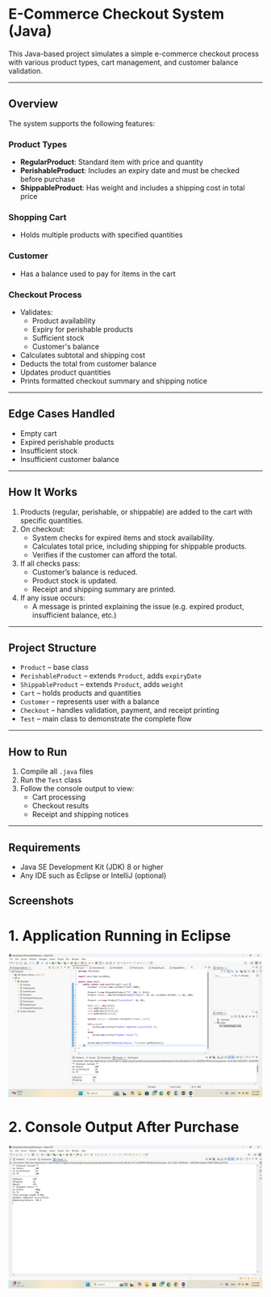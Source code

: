   # E-Commerce Checkout System (Java)

This Java-based project simulates a simple e-commerce checkout process with various product types, cart management, and customer balance validation.

---

## Overview

The system supports the following features:

### Product Types
- **RegularProduct**: Standard item with price and quantity
- **PerishableProduct**: Includes an expiry date and must be checked before purchase
- **ShippableProduct**: Has weight and includes a shipping cost in total price

### Shopping Cart
- Holds multiple products with specified quantities

### Customer
- Has a balance used to pay for items in the cart

### Checkout Process
- Validates:
  - Product availability
  - Expiry for perishable products
  - Sufficient stock
  - Customer's balance
- Calculates subtotal and shipping cost
- Deducts the total from customer balance
- Updates product quantities
- Prints formatted checkout summary and shipping notice

---

## Edge Cases Handled
- Empty cart
- Expired perishable products
- Insufficient stock
- Insufficient customer balance

---

## How It Works

1. Products (regular, perishable, or shippable) are added to the cart with specific quantities.
2. On checkout:
   - System checks for expired items and stock availability.
   - Calculates total price, including shipping for shippable products.
   - Verifies if the customer can afford the total.
3. If all checks pass:
   - Customer’s balance is reduced.
   - Product stock is updated.
   - Receipt and shipping summary are printed.
4. If any issue occurs:
   - A message is printed explaining the issue (e.g. expired product, insufficient balance, etc.)

---

## Project Structure

- `Product` – base class
- `PerishableProduct` – extends `Product`, adds `expiryDate`
- `ShippableProduct` – extends `Product`, adds `weight`
- `Cart` – holds products and quantities
- `Customer` – represents user with a balance
- `Checkout` – handles validation, payment, and receipt printing
- `Test` – main class to demonstrate the complete flow

---

## How to Run

1. Compile all `.java` files
2. Run the `Test` class
3. Follow the console output to view:
   - Cart processing
   - Checkout results
   - Receipt and shipping notices

---

## Requirements

- Java SE Development Kit (JDK) 8 or higher
- Any IDE such as Eclipse or IntelliJ (optional)

## Screenshots

# 1. Application Running in Eclipse

![Running App](Output/running%20app%20(2).png)

# 2. Console Output After Purchase

![Output](Output/Output1.png)

